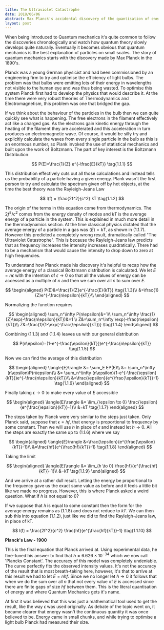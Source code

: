 ```yaml
---
title: The Ultraviolet Catastrophe
date: 2018/06/06
abstract: Max Planck's accidental discovery of the quantisation of energy.
layout: post
---
```


When being introduced to Quantum mechanics it's quite common to follow the discoveries chronologically and watch how quantum theory slowly develops quite naturally. Eventually it becomes obvious that quantum mechanics is the best explanation of particles on small scales. The story of quantum mechanics starts with the discovery made by Max Planck in the 1890's.

Planck was a young German physicist and had been commissioned by an engineering firm to try and optimise the efficiency of light bulbs. The problem was that bulbs were emitting lots of their energy in wavelengths not visible to the human eye and was thus being wasted. To optimise this system Planck first had to develop the physics that would describe it. At the time there were very robust theories of Thermodynamics and Electromagnetism, this problem was one that bridged the gap.

If we think about the behaviour of the particles in the bulb then we can quite quickly see what is happening. The free electrons in the filament effectively act like a charged gas. As the electrons gain kinetic energy through the heating of the filament they are accelerated and this acceleration in turn produces an electromagnetic wave. Of course, it would be silly try and explicitly calculate the waves from every single particle in the bulb as this is an enormous number, so Plank invoked the use of statistical mechanics and built upon the work of Boltzmann. The part of key interest is the Boltzmann Distribution

$$
P(E)=\frac{1}{Z} e^{-\frac{E}{kT}} \tag{1.1.1}
$$

This distribution effectively cuts out all those calculations and instead tells us the probability of a particle having a given energy. Plank wasn't the first person to try and calculate the spectrum given off by hot objects, at the time the best theory was the Rayleigh-Jeans Law

$$
I(f) = \frac{2f^2}{c^2}  kT \tag{1.1.2}
$$

The origin of the terms in this equation come from thermodynamics. The ${2f^2}/{c^2}$ comes from the energy density of modes and $kT$ is the average energy of a particle in the system. This is explained in much more detail in the thermodynamics section. At the time classical physics dictated that the average energy of a particle in a gas was $\langle{E}\rangle=kT$, as shown in $(1.1.7)$. However this predicted a completely wrong result, dramatically called "The Ultraviolet Catastrophe". This is because the Rayleigh-Jeans law predicts that as frequency increases the intensity increases quadratically. There had to be a mechanism that would cause the intensity to drop down to zero at high frequencies.

To understand how Planck made his discovery it's helpful to recap how the average energy of a classical Boltzmann distribution is calculated. We let $E=n\epsilon$ with the intention of $\epsilon \to 0$ so that all the values of energy can be accessed as a multiple of $n$ and then we sum over all $n$ to sum over $E$.

$$
\begin{aligned}
P(E)&=\frac{1}{Z}e^{-\frac{E}{kT}} \tag{1.1.3}\\
&=\frac{1}{Z}e^{-\frac{n\epsilon}{kT}}\\
\end{aligned}
$$

Normalizing the function requires

$$
\begin{aligned}
\sum_n^\infty P(n\epsilon)&=1\\
\sum_n^\infty \frac{1}{Z}\exp(-\frac{n\epsilon}{kT})&=1 \\
Z&=\sum_n^\infty \exp(-\frac{n\epsilon}{kT})\\
Z&=\frac{1}{1-\exp(-\frac{\epsilon}{kT})} \tag{1.1.4}
\end{aligned}
$$

Combining $(1.1.3)$ and $(1.1.4)$ leaves us with our general distribution

$$
    P(n\epsilon)=(1-e^{-\frac{\epsilon}{kT}})e^{-\frac{n\epsilon}{kT}} \tag{1.1.5}
$$

Now we can find the average of this distribution

$$
\begin{aligned}
\langle{E}\rangle &= \sum_E EP(E)\\
&= \sum_n^\infty (n\epsilon)P(n\epsilon)\\
&= \sum_n^\infty (n\epsilon)(1-e^{-\frac{\epsilon}{kT}})e^{-\frac{n\epsilon}{kT}}\\
&=\frac{\epsilon}{e^{\frac{\epsilon}{kT}}-1} \tag{1.1.6}
\end{aligned}
$$

Finally taking $\epsilon \to 0$ to make every value of $E$ accessible

$$
\begin{aligned}
\langle{E}\rangle &= \lim_{\epsilon \to 0} \frac{\epsilon}{e^{\frac{\epsilon}{kT}}-1}\\
&=kT \tag{1.1.7}
\end{aligned}
$$

The steps taken by Planck were very similar to the steps just taken. Only Planck said, suppose that $\epsilon = hf$, that energy is proportional to frequency by some constant. Then we will use $h$ in place of $\epsilon$ and instead let $h \to 0$. All the steps are exactly the same up to $(1.1.6)$ where we say

$$
\begin{aligned}
\langle{E}\rangle &=\frac{\epsilon}{e^{\frac{\epsilon}{kT}}-1}\\
&=\frac{hf}{e^{\frac{hf}{kT}}-1} \tag{1.1.8}
\end{aligned}
$$

Taking the limit

$$
\begin{aligned}
\langle{E}\rangle &= \lim_{h \to 0} \frac{hf}{e^{\frac{hf}{kT}}-1}\\
&=kT \tag{1.1.9}
\end{aligned}
$$

And we arrive at a rather dull result. Letting the energy be proportional to the frequency gave us the exact same value as before and it feels a little bit like we made no progress. However, this is where Planck asked a weird question. What if $h$ is not equal to $0$?

If we suppose that $h$ is equal to some constant then the form for the average energy remains as $(1.1.8)$ and does not reduce to $kT$. We can then sub this into equation $(1.1.2)$, just like we did to find the Rayleigh-Jeans law, in place of kT.

$$
I(f) = \frac{2f^2}{c^2} \frac{hf}{e^{\frac{hf}{kT}}-1} \tag{1.1.10}
$$

<label>**Planck's Law - 1900**</label>

This is the final equation that Planck arrived at. Using experimental data, he fine-tuned his answer to find that $h=6.626 \times 10^{-34}$ which we now call 'Plancks Constant'. The accuracy of this model was completely undeniable. The curve perfectly fits the observed intensity values. It's not the accuracy of the result that is most breath-taking here, however, it's that to arrive at this result we had to let $E = nhf$. Since we no longer let $h \to 0$ it follows that when we do the sum over all $n$ that not every value of $E$ is accessed since there are finite gaps of size $hf$ between them. This is the literal quantisation of energy and where Quantum Mechanics gets it's name.

At first it was believed that this was just a mathematical tool used to get the result, like the way $\epsilon$ was used originally. As debate of the topic went on, it became clearer that energy wasn't the continuous quantity it was once believed to be. Energy came in small chunks, and while trying to optimise a light bulb Planck had measured their size.
